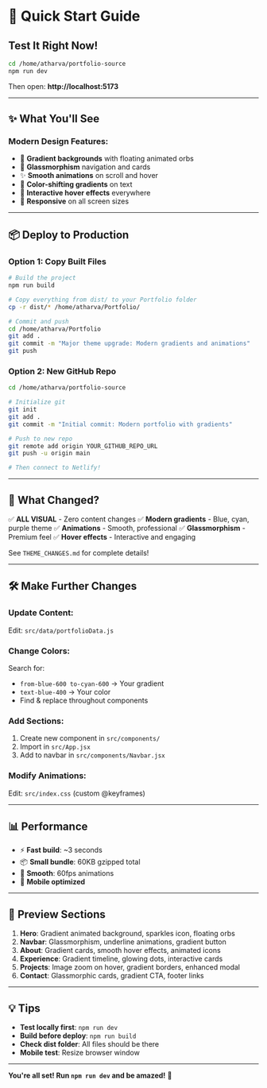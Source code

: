 # 🚀 Quick Start Guide

## Test It Right Now!

```bash
cd /home/atharva/portfolio-source
npm run dev
```

Then open: **http://localhost:5173**

---

## ✨ What You'll See

### Modern Design Features:
- 🌈 **Gradient backgrounds** with floating animated orbs
- 💎 **Glassmorphism** navigation and cards
- ✨ **Smooth animations** on scroll and hover
- 🎨 **Color-shifting gradients** on text
- 💫 **Interactive hover effects** everywhere
- 📱 **Responsive** on all screen sizes

---

## 📦 Deploy to Production

### Option 1: Copy Built Files
```bash
# Build the project
npm run build

# Copy everything from dist/ to your Portfolio folder
cp -r dist/* /home/atharva/Portfolio/

# Commit and push
cd /home/atharva/Portfolio
git add .
git commit -m "Major theme upgrade: Modern gradients and animations"
git push
```

### Option 2: New GitHub Repo
```bash
cd /home/atharva/portfolio-source

# Initialize git
git init
git add .
git commit -m "Initial commit: Modern portfolio with gradients"

# Push to new repo
git remote add origin YOUR_GITHUB_REPO_URL
git push -u origin main

# Then connect to Netlify!
```

---

## 🎯 What Changed?

✅ **ALL VISUAL** - Zero content changes
✅ **Modern gradients** - Blue, cyan, purple theme
✅ **Animations** - Smooth, professional
✅ **Glassmorphism** - Premium feel
✅ **Hover effects** - Interactive and engaging

See `THEME_CHANGES.md` for complete details!

---

## 🛠️ Make Further Changes

### Update Content:
Edit: `src/data/portfolioData.js`

### Change Colors:
Search for:
- `from-blue-600 to-cyan-600` → Your gradient
- `text-blue-400` → Your color
- Find & replace throughout components

### Add Sections:
1. Create new component in `src/components/`
2. Import in `src/App.jsx`
3. Add to navbar in `src/components/Navbar.jsx`

### Modify Animations:
Edit: `src/index.css` (custom @keyframes)

---

## 📊 Performance

- ⚡ **Fast build**: ~3 seconds
- 📦 **Small bundle**: 60KB gzipped total
- 🚀 **Smooth**: 60fps animations
- 📱 **Mobile optimized**

---

## 🎨 Preview Sections

1. **Hero**: Gradient animated background, sparkles icon, floating orbs
2. **Navbar**: Glassmorphism, underline animations, gradient button
3. **About**: Gradient cards, smooth hover effects, animated icons
4. **Experience**: Gradient timeline, glowing dots, interactive cards
5. **Projects**: Image zoom on hover, gradient borders, enhanced modal
6. **Contact**: Glassmorphic cards, gradient CTA, footer links

---

## 💡 Tips

- **Test locally first**: `npm run dev`
- **Build before deploy**: `npm run build`
- **Check dist folder**: All files should be there
- **Mobile test**: Resize browser window

---

**You're all set! Run `npm run dev` and be amazed!** 🎉
